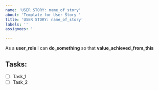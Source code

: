 ```yaml
---
name: 'USER STORY: name_of_story'
about: 'Template for User Story '
title: 'USER STORY: name_of_story'
labels: ''
assignees: ''

---
```


As a **user_role** I can **do_something** so that **value_achieved_from_this**

## Tasks:
- [ ] Task_1
- [ ] Task_2
